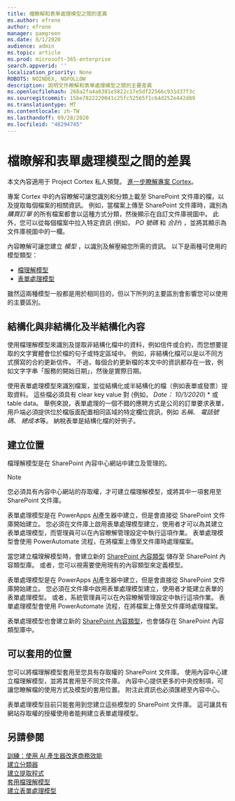 ```yaml
---
title: 檔瞭解和表單處理模型之間的差異
ms.author: efrene
author: efrene
manager: pamgreen
ms.date: 8/1/2020
audience: admin
ms.topic: article
ms.prod: microsoft-365-enterprise
search.appverid: ''
localization_priority: None
ROBOTS: NOINDEX, NOFOLLOW
description: 說明文件瞭解和表單處理模型之間的主要差異
ms.openlocfilehash: 268a2fa4a0381e5822c17e5df22566c931d37f3c
ms.sourcegitcommit: 15be7822220041c25fc52565f1c64d252e442d89
ms.translationtype: MT
ms.contentlocale: zh-TW
ms.lasthandoff: 09/28/2020
ms.locfileid: "48294745"
---
```

# <a name="difference-between-document-understanding-and-form-processing-models"></a>檔瞭解和表單處理模型之間的差異 

本文內容適用于 Project Cortex 私人預覽。 [進一步瞭解專案 Cortex](https://aka.ms/projectcortex)。

專案 Cortex 中的內容瞭解可讓您識別和分類上載至 SharePoint 文件庫的檔，以及提取每個檔案的相關資訊。  例如，當檔案上傳至 SharePoint 文件庫時，識別為 *購買訂單* 的所有檔案都會以這種方式分類，然後顯示在自訂文件庫視圖中。 此外，您可以從每個檔案中拉入特定資訊 (例如， *PO 號碼* 和 *合計*) ，並將其顯示為文件庫視圖中的一欄。 

內容瞭解可讓您建立 *模型* ，以識別及解壓縮您所需的資訊。 以下是兩種可使用的模型類型：

- [檔理解模型](document-understanding-overview.md)
- [表單處理模型](form-processing-overview.md)

雖然這兩種模型一般都是用於相同目的，但以下所列的主要區別會影響您可以使用的主要區別。

## <a name="structured-versus-unstructured-and-semi-structured-content"></a>結構化與非結構化及半結構化內容

使用檔理解模型來識別及提取非結構化檔中的資料，例如信件或合約，而您想要提取的文字實體會位於檔的句子或特定區域中。 例如，非結構化檔可以是以不同方式撰寫的合約更新信件。 不過，每個合約更新檔的本文中的資訊都存在一致，例如文字字串「服務的開始日期」，然後是實際日期。   

使用表單處理模型來識別檔案，並從結構化或半結構化的檔（例如表單或發票）提取資料。 這些檔必須具有 clear key value 對 (例如， *Date： 10/1/2020*) * 或 table data。 舉例來說，表單處理的一個不錯的應聘方式是公司的訂單要求表單，用戶端必須提供位於檔版面配置相同區域的特定欄位資訊，例如 *名稱*、 *電話號碼*、 *總成本*等。 納稅表單是結構化檔的好例子。 

## <a name="where-they-are-created"></a>建立位置

檔理解模型是在 SharePoint 內容中心網站中建立及管理的。 

> [!NOTE]
> 您必須具有內容中心網站的存取權，才可建立檔理解模型，或將其中一項套用至 SharePoint 文件庫。 

表單處理模型是在 PowerApps [AI](https://docs.microsoft.com/ai-builder/overview)產生器中建立，但是會直接從 SharePoint 文件庫開始建立。 您必須在文件庫上啟用表單處理模型建立，使用者才可以為其建立表單處理模型，而管理員可以在內容瞭解管理設定中執行這項作業。 表單處理模型會使用 PowerAutomate 流程，在將檔案上傳至文件庫時處理檔案。

當您建立檔理解模型時，會建立新的 [SharePoint 內容類型](https://support.microsoft.com/office/use-content-types-to-manage-content-consistently-on-a-site-48512bcb-6527-480b-b096-c03b7ec1d978) 儲存至 SharePoint 內容類型庫。 或者，您可以視需要使用現有的內容類型來定義模型。

表單處理模型是在 PowerApps [AI](https://docs.microsoft.com/ai-builder/overview)產生器中建立，但是會直接從 SharePoint 文件庫開始建立。 您必須在文件庫中啟用表單處理模型建立，使用者才能建立表單的表單處理模型。 或者，系統管理員可以在內容瞭解管理設定中執行這項作業。 表單處理模型會使用 PowerAutomate 流程，在將檔案上傳至文件庫時處理檔案。

表單處理模型也會建立新的 [SharePoint 內容類型](https://support.microsoft.com/office/use-content-types-to-manage-content-consistently-on-a-site-48512bcb-6527-480b-b096-c03b7ec1d978)，也會儲存在 SharePoint 內容類型庫中。

## <a name="where-they-can-be-applied"></a>可以套用的位置

您可以將檔理解模型套用至您具有存取權的 SharePoint 文件庫。 使用內容中心建立檔理解模型，並將其套用至不同文件庫。 內容中心提供更多的中央控制項，可讓您瞭解檔的使用方式及模型的套用位置。 附注此資訊也必須匯總至內容中心。

表單處理模型目前只能套用到您建立這些模型的 SharePoint 文件庫。 這可讓具有網站存取權的授權使用者能夠建立表單處理模型。

 ## <a name="see-also"></a>另請參閱
[訓練：使用 AI 產生器改進商務效能](https://docs.microsoft.com/learn/paths/improve-business-performance-ai-builder/?source=learn)</br>
[建立分類器](create-a-classifier.md)</br>
[建立提取程式](create-an-extractor.md)</br>
[套用檔理解模型](apply-a-model.md)</br>
[建立表單處理模型](create-a-form-processing-model.md)</br>
